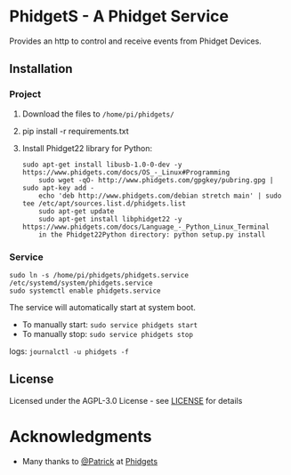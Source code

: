 # PhidgetS - A Phidget Service
Provides an http to control and receive events from Phidget Devices.

## Installation
### Project
1. Download the files to `/home/pi/phidgets/` 
1. pip install -r requirements.txt
1. Install Phidget22 library for Python:

    ```
    sudo apt-get install libusb-1.0-0-dev -y
    https://www.phidgets.com/docs/OS_-_Linux#Programming
        sudo wget -qO- http://www.phidgets.com/gpgkey/pubring.gpg | sudo apt-key add -
        echo 'deb http://www.phidgets.com/debian stretch main' | sudo tee /etc/apt/sources.list.d/phidgets.list
        sudo apt-get update
        sudo apt-get install libphidget22 -y
    https://www.phidgets.com/docs/Language_-_Python_Linux_Terminal
        in the Phidget22Python directory: python setup.py install
    ```

### Service
```
sudo ln -s /home/pi/phidgets/phidgets.service /etc/systemd/system/phidgets.service
sudo systemctl enable phidgets.service
```
The service will automatically start at system boot.
* To manually start:
`sudo service phidgets start`
* To manually stop:
`sudo service phidgets stop`

logs:
    ```
    journalctl -u phidgets -f
    ```

## License
Licensed under the AGPL-3.0 License - see [LICENSE](LICENSE) for details

# Acknowledgments
* Many thanks to [@Patrick](https://www.phidgets.com/phorum/memberlist.php?mode=viewprofile&u=558) at [Phidgets](https://www.phidgets.com)
